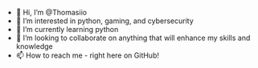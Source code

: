 - 👋 Hi, I’m @Thomasiio
- 👀 I’m interested in python, gaming, and cybersecurity
- 🌱 I’m currently learning python
- 💞️ I’m looking to collaborate on anything that will enhance my skills and knowledge
- 📫 How to reach me - right here on GitHub!

<!---
Thomasiio/Thomasiio is a ✨ special ✨ repository because its `README.md` (this file) appears on your GitHub profile.
You can click the Preview link to take a look at your changes.
--->
